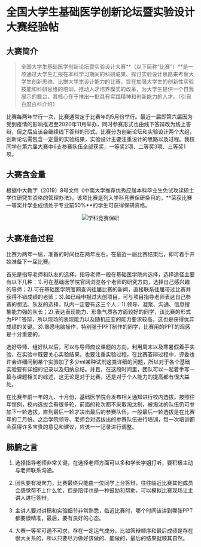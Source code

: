 # 全国大学生基础医学创新论坛暨实验设计大赛经验帖

## 大赛简介

> 全国大学生基础医学创新论坛暨实验设计大赛**（以下简称“比赛”）**是一项通过大学生汇报在本科学习期间的科研成果、探讨实验设计思路来考察大学生创新思维、比拼大学生设计能力的比赛，旨在加强大学生的创新性实验技能和科研思维的培训，推动人才培养模式的改革，为大学生提供一个自我展示的舞台，其核心在于推出一批具有实践精神和创新能力的人才。（引自百度百科介绍）

比赛每两年举行一次，比赛通常定于比赛年的5月份举行。最近一届即第六届因为受到疫情的影响推迟至2020年11月举办，同时参赛形式也由线下答辩改为线上答辩，但之后应该会继续线下答辩的形式。比赛分为创新论坛和实验设计两个大组，创新论坛需包含一定量的实验结果，实验设计主要注重设计的思路以及过程。我校同学在第六届大赛中6支参赛队伍全部获奖，一等奖2项、二等奖3项、三等奖1项。

## 大赛含金量

根据中大教字〔2019〕8号文件《中南大学推荐优秀应届本科毕业生免试攻读硕士学位研究生资格的管理办法》，该项比赛是列入学科竞赛保研条目的，**荣获比赛一等奖并学业成绩处于专业前50%**的学生可获得保研资格。

<div align=center>
<img src="https://gitee.com/zcx980605/Survive_XYSM_dev/raw/master/Image/Ch2_5_1.png" alt="学科竞赛保研">
</div>

## 大赛准备过程

比赛为两年一届，准备的时间也在两年左右，在最近一届比赛结束后，即可着手开始准备下一届比赛。

首先是指导老师和队友的选择。指导老师一般在基础医学院内选择，选择途径主要有以下几种：1).可在基础医学院官网浏览各个老师的研究方向，选择自己感兴趣的导师；2).可在基础医学院官网查询往届比赛的新闻，直接联系往届带过比赛并获得不错成绩的老师；3).如已经申报过大创项目，可与项目指导老师表达自己参赛的想法。队友的选择，队内一定要有这三个人：1).领导、凝聚、沟通、信息搜集能力强的队长；2).表达表现能力、形象气质各方面较好的同学，该比赛的形式为PPT答辩，所以现场的表现能力以及随机应变的能力要求较高，这也是获得优异成绩的关键。3).熟悉电脑操作，特别强于PPT制作的同学，比赛用的PPT的观感是十分重要的。

选好导师、组好队以后，可以与导师商议课题的方向，利用周末以及寒暑假着手实验，在实验中既要关心实验结果，也要注重实验过程，在比赛答辩过程中，评委也许会详细问到某个实验加了多少ml某种试剂这类详细的问题，所以对于各个基础实验要有详细的记录以及归纳总结。并且，在这段时间里，团队可以一起着手写一篇与课题相关的综述，这无论是对于比赛，还是对于个人能力的提高都有很大益处。

在比赛年前一年的九、十月份，基础医学院会发布相关通知进行校内选拔。按照往年惯例，校内选拔会有很多轮，前面的轮次都不采取淘汰制，被淘汰的队伍仍可参加下一轮选拔，直到最后一轮才决出最后的参赛队伍，一般最后一轮选拔是在比赛年的二月份。之后学院领导、老师会对选拔出的参赛队伍进行培训，每一次培训都会获得许多宝贵的意见和建议，应该一一记录进行调整。

## 肺腑之言

1. 选择指导老师非常关键，在选择老师方面可以多和学长学姐打听，要积极主动与老师联系沟通。

2. 团队要有凝聚力，比赛最终只能由一位同学上台答辩，往往临近比赛其他成员会感觉帮不上什么忙，但是陪伴也是一种鼓励和帮助，可以模拟比赛现场让主讲人进行答辩。

3. 主讲人要对讲稿和实验细节非常熟悉，临近比赛时，哪个时间该讲到哪张PPT都要很精准，最后，要有良好的心态。

4. 大赛一等奖可遇不可求，存在一定运气成分，比如答辩顺序和最后成绩是存在很大关系的，所以只要尽力做好该做的、能做的，最后的结果就顺其自然。